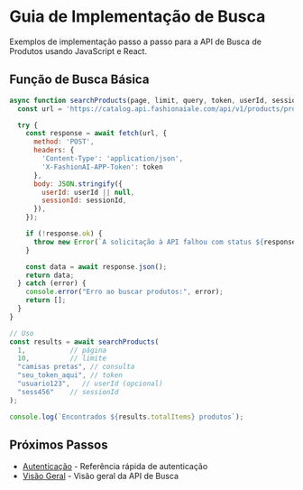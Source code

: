 # Guia de Implementação de Busca

Exemplos de implementação passo a passo para a API de Busca de Produtos usando JavaScript e React.

## Função de Busca Básica

```javascript
async function searchProducts(page, limit, query, token, userId, sessionId) {
  const url = 'https://catalog.api.fashionaiale.com/api/v1/products/protected/search?page={page}&limit={limit}&query={query}';

  try {
    const response = await fetch(url, {
      method: 'POST',
      headers: {
        'Content-Type': 'application/json',
        'X-FashionAI-APP-Token': token
      },
      body: JSON.stringify({
        userId: userId || null,
        sessionId: sessionId,
      }),
    });

    if (!response.ok) {
      throw new Error(`A solicitação à API falhou com status ${response.status}`);
    }

    const data = await response.json();
    return data;
  } catch (error) {
    console.error("Erro ao buscar produtos:", error);
    return [];
  }
}

// Uso
const results = await searchProducts(
  1,           // página
  10,          // limite
  "camisas pretas", // consulta
  "seu_token_aqui", // token
  "usuario123",   // userId (opcional)
  "sess456"    // sessionId
);

console.log(`Encontrados ${results.totalItems} produtos`);
```

## Próximos Passos

- [Autenticação](../authentication) - Referência rápida de autenticação
- [Visão Geral](./overview) - Visão geral da API de Busca


